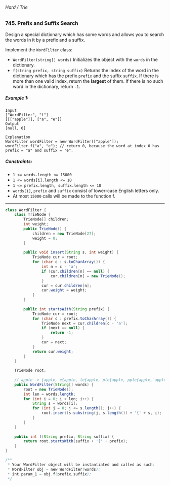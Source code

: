###### Hard / Trie

### 745. Prefix and Suffix Search

Design a special dictionary which has some words and allows you to search the words in it by a prefix and a suffix.

Implement the `WordFilter` class:

- `WordFilter(string[] words)` Initializes the object with the `words` in the dictionary.
- `f(string prefix, string suffix)` Returns the index of the word in the dictionary which has the prefix 
`prefix` and the suffix `suffix`. If there is more than one valid index, return the **largest** of them. If there
is no such word in the dictionary, return `-1`.
 

##### Example 1:
```
Input
["WordFilter", "f"]
[[["apple"]], ["a", "e"]]
Output
[null, 0]

Explanation
WordFilter wordFilter = new WordFilter(["apple"]);
wordFilter.f("a", "e"); // return 0, because the word at index 0 has prefix = "a" and suffix = 'e".
``` 

##### Constraints:

- `1 <= words.length <= 15000`
- `1 <= words[i].length <= 10`
- `1 <= prefix.length, suffix.length <= 10`
- `words[i]`, `prefix` and `suffix` consist of lower-case English letters only.
- At most `15000` calls will be made to the function f.

***

```java
class WordFilter {
    class TrieNode {
        TrieNode[] children;
        int weight;
        public TrieNode() {
            children = new TrieNode[27];
            weight = 0;
        }
        
        public void insert(String s, int weight) {
            TrieNode cur = root;
            for (char c : s.toCharArray()) {
                int n = c - 'a';
                if (cur.children[n] == null) {
                    cur.children[n] = new TrieNode();
                }
                cur = cur.children[n];
                cur.weight = weight;
            }
        }
        
        public int startsWith(String prefix) {
            TrieNode cur = root;
            for (char c : prefix.toCharArray()) {
                TrieNode next = cur.children[c - 'a'];
                if (next == null) {
                    return -1;
                }
                cur = next;
            }
            return cur.weight;
        }
    }
    
    TrieNode root;
    
    // apple -> {apple, e{apple, le{apple, ple{apple, pple{apple, apple{apple;
    public WordFilter(String[] words) {
        root = new TrieNode();
        int len = words.length;
        for (int i = 0; i < len; i++) {
            String s = words[i];
            for (int j = 0; j <= s.length(); j++) {
                root.insert(s.substring(j, s.length()) + '{' + s, i);
            }
        }
    }
    
    public int f(String prefix, String suffix) {
        return root.startsWith(suffix + '{' + prefix);
    }
}

/**
 * Your WordFilter object will be instantiated and called as such:
 * WordFilter obj = new WordFilter(words);
 * int param_1 = obj.f(prefix,suffix);
 */
 ```
